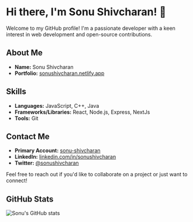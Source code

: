 # Hi there, I'm Sonu Shivcharan! 👋

Welcome to my GitHub profile! I'm a passionate developer with a keen interest in web development and open-source contributions.

## About Me

- **Name:** Sonu Shivcharan
- **Portfolio:** [sonushivcharan.netlify.app](https://sonushivcharan.netlify.app/)

## Skills

- **Languages:** JavaScript, C++, Java
- **Frameworks/Libraries:** React, Node.js, Express, NextJs
- **Tools:** Git

## Contact Me
- **Primary Account:** [sonu-shivcharan](https://github.com/sonu-shivcharan)
- **LinkedIn:** [linkedin.com/in/sonushivcharan](https://www.linkedin.com/in/sonushivcharan/)
- **Twitter:** [@sonushivcharan](https://twitter.com/sonushivcharan)

Feel free to reach out if you'd like to collaborate on a project or just want to connect!

## GitHub Stats

![Sonu's GitHub stats](https://github-readme-stats.vercel.app/api?username=sonu-dpu&show_icons=true&theme=blue)



